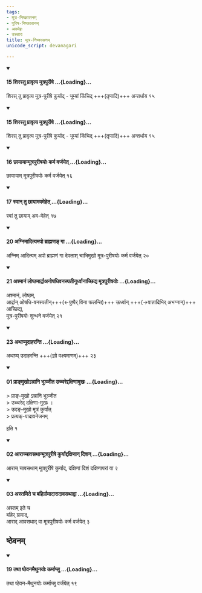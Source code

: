 ```yaml
---
tags:
- मूत्र-निष्कासनम्
- पुरिष-निष्कासनम्
- अवमेहः
- उच्चारः
title: मूत्र-निष्कासनम्
unicode_script: devanagari

---
```

<div class="js_include" newlevelforh1="4" unfilled url="/vedAH_yajuH/taittirIyam/sUtram/ApastambaH/dharma-sUtram/vishvAsa-prastutiH/1/11/30/15_shirastu_prAvRtya_mUtrapurIShe.md">
<details open><summary><h4>15 शिरस्तु प्रावृत्य मूत्रपुरीषे ...{Loading}...</h4></summary>

शिरस् तु प्रावृत्य मूत्र-पुरीषे कुर्याद् - भूम्यां किंचिद् +++(तृणादि)+++ अन्तर्धाय १५
</details>
</div>
<div class="js_include" newlevelforh1="4" unfilled url="/vedAH_yajuH/taittirIyam/sUtram/ApastambaH/dharma-sUtram/vishvAsa-prastutiH/1/11/30/15_shirastu_prAvRtya_mUtrapurIShe.md">
<details open><summary><h4>15 शिरस्तु प्रावृत्य मूत्रपुरीषे ...{Loading}...</h4></summary>

शिरस् तु प्रावृत्य मूत्र-पुरीषे कुर्याद् - भूम्यां किंचिद् +++(तृणादि)+++ अन्तर्धाय १५
</details>
</div>
<div class="js_include" newlevelforh1="4" unfilled url="/vedAH_yajuH/taittirIyam/sUtram/ApastambaH/dharma-sUtram/vishvAsa-prastutiH/1/11/30/16_ChAyAyAmmUtrapurIShayoH_karma_varjayet.md">
<details open><summary><h4>16 छायायाम्मूत्रपुरीषयोः कर्म वर्जयेत् ...{Loading}...</h4></summary>

छायायाम् मूत्रपुरीषयोः कर्म वर्जयेत् १६
</details>
</div>
<div class="js_include" newlevelforh1="4" unfilled url="/vedAH_yajuH/taittirIyam/sUtram/ApastambaH/dharma-sUtram/vishvAsa-prastutiH/1/11/30/17_svAn_tu_ChAyAmavamehet.md">
<details open><summary><h4>17 स्वान् तु छायामवमेहेत् ...{Loading}...</h4></summary>

स्वां तु छायाम् अव-मेहेत् १७
</details>
</div>
<div class="js_include" newlevelforh1="4" unfilled url="/vedAH_yajuH/taittirIyam/sUtram/ApastambaH/dharma-sUtram/vishvAsa-prastutiH/1/11/30/20_agnimAdityamapo_brAhmaNa~N_gA.md">
<details open><summary><h4>20 अग्निमादित्यमपो ब्राह्मणङ् गा ...{Loading}...</h4></summary>

अग्निम् आदित्यम् अपो ब्राह्मणं गा देवताश् चाभिमुखो मूत्र-पुरीषयोः कर्म वर्जयेत् २०
</details>
</div>
<div class="js_include" newlevelforh1="4" unfilled url="/vedAH_yajuH/taittirIyam/sUtram/ApastambaH/dharma-sUtram/vishvAsa-prastutiH/1/11/30/21_ashmAnaM_loShThamArdrAanoShadhivanaspatInUrdhvAnAchChidya_mUtrapurIShayoH.md">
<details open><summary><h4>21 अश्मानं लोष्ठमार्द्राअनोषधिवनस्पतीनूर्ध्वानाच्छिद्य मूत्रपुरीषयोः ...{Loading}...</h4></summary>

अश्मानं, लोष्ठम्,  
आर्द्रान् ओषधि-वनस्पतीन्+++(←पुष्पैर् विना फलन्ति)+++ ऊर्ध्वान् +++(→वातादिभिर् अभग्नान्)+++ आच्छिद्य,  
मूत्र-पुरीषयोः शुन्धने वर्जयेत् २१
</details>
</div>
<div class="js_include" newlevelforh1="4" unfilled url="/vedAH_yajuH/taittirIyam/sUtram/ApastambaH/dharma-sUtram/vishvAsa-prastutiH/1/11/30/23_athApyudAharanti.md">
<details open><summary><h4>23 अथाप्युदाहरन्ति ...{Loading}...</h4></summary>

अथाप्य् उदाहरन्ति +++(ऽग्रे वक्ष्यमाणम्)+++ २३
</details>
</div>
<div class="js_include" newlevelforh1="4" unfilled url="/vedAH_yajuH/taittirIyam/sUtram/ApastambaH/dharma-sUtram/vishvAsa-prastutiH/1/11/31/01_prA~Nmukho-nnAni_bhunjIta_uchchareddaxiNAmukhaH.md">
<details open><summary><h4>01 प्राङ्मुखोऽन्नानि भुञ्जीत उच्चरेद्दक्षिणामुखः ...{Loading}...</h4></summary>

&gt; प्राङ्-मुखो ऽन्नानि भुञ्जीत   
&gt; उच्चरेद् दक्षिणा-मुखः ।  
&gt; उदङ्-मुखो मूत्रं कुर्यात्  
&gt; प्रत्यक्-पादावनेजनम् 

इति १
</details>
</div>
<div class="js_include" newlevelforh1="4" unfilled url="/vedAH_yajuH/taittirIyam/sUtram/ApastambaH/dharma-sUtram/vishvAsa-prastutiH/1/11/31/02_ArAchchAvasathAnmUtrapurIShe_kuryAddaxiNAn_dishan.md">
<details open><summary><h4>02 आराच्चावसथान्मूत्रपुरीषे कुर्याद्दक्षिणान् दिशन् ...{Loading}...</h4></summary>

आराच् चावसथान् मूत्रपुरीषे कुर्याद्, दक्षिणां दिशं दक्षिणापरां वा २
</details>
</div>
<div class="js_include" newlevelforh1="4" unfilled url="/vedAH_yajuH/taittirIyam/sUtram/ApastambaH/dharma-sUtram/vishvAsa-prastutiH/1/11/31/03_astamite_cha_bahirgrAmAdArAdAvasathAdvA.md">
<details open><summary><h4>03 अस्तमिते च बहिर्ग्रामादारादावसथाद्वा ...{Loading}...</h4></summary>

अस्तम् इते च  
बहिर् ग्रामाद्,  
आराद् आवसथाद् वा मूत्रपुरीषयोः कर्म वर्जयेत् ३
</details>
</div>
  

## ष्ठेवनम्
<div class="js_include" newlevelforh1="4" unfilled url="/vedAH_yajuH/taittirIyam/sUtram/ApastambaH/dharma-sUtram/vishvAsa-prastutiH/1/11/30/19_tathA_ShThevanamaithunayoH_karmApsu.md">
<details open><summary><h4>19 तथा ष्ठेवनमैथुनयोः कर्माप्सु ...{Loading}...</h4></summary>

तथा ष्ठेवन-मैथुनयोः कर्माप्सु वर्जयेत् १९
</details>
</div>